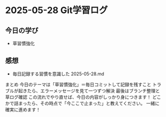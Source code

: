 # 2025-05-28 Git学習ログ

## 今日の学び
- 草習慣強化

## 感想
- 毎日記録する習慣を意識した 2025-05-28.md

まとめ
今日のテーマは「草習慣強化」＝毎日コミットして記録を残すこと
トラブルが起きたら、エラーメッセージを見て一つずつ解決
最後はブランチ整理と草ログ確認
この流れでやり直せば、今日の内容がしっかり身につきます！
どこかで詰まったら、その時点で「今ここで止まった」と教えてください。
一緒に確実に進めます！

